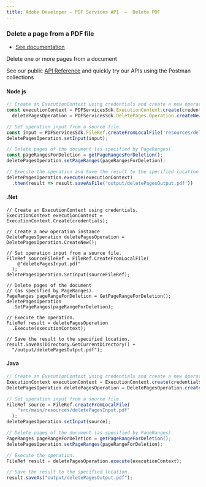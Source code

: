 ```yaml
---
title: Adobe Developer — PDF Services API  —  Delete PDF
---
```


<TextBlock slots="heading, buttons, text, text1"  theme="dark" hasCodeBlock className="bgBlue link"/>

### Delete a page from a PDF file

- [See documentation](/document-services/docs/overview/pdf-services-api/howtos/delete-pages/)

Delete one or more pages from a document

See our public [API Reference](https://www.adobe.com/go/dcsdk_APIdocs#post-pageManipulation) and quickly try our APIs using the Postman collections


<CodeBlock slots="heading, code" repeat="3" languages="js,.net,java" />

#### Node js

```js
// Create an ExecutionContext using credentials and create a new operation instance.
const executionContext = PDFServicesSdk.ExecutionContext.create(credentials),
  deletePagesOperation = PDFServicesSdk.DeletePages.Operation.createNew();

// Set operation input from a source file.
const input = PDFServicesSdk.FileRef.createFromLocalFile('resources/deletePagesInput.pdf');
deletePagesOperation.setInput(input);

// Delete pages of the document (as specified by PageRanges).
const pageRangesForDeletion = getPageRangesForDeletion();
deletePagesOperation.setPageRanges(pageRangesForDeletion);

// Execute the operation and Save the result to the specified location.
deletePagesOperation.execute(executionContext)
  .then(result => result.saveAsFile('output/deletePagesOutput.pdf'))
```

#### .Net

```clike
// Create an ExecutionContext using credentials.
ExecutionContext executionContext = ExecutionContext.Create(credentials);

// Create a new operation instance
DeletePagesOperation deletePagesOperation = DeletePagesOperation.CreateNew();

// Set operation input from a source file.
FileRef sourceFileRef = FileRef.CreateFromLocalFile(
    @"deletePagesInput.pdf"
  );
deletePagesOperation.SetInput(sourceFileRef);

// Delete pages of the document
// (as specified by PageRanges).
PageRanges pageRangeForDeletion = GetPageRangeForDeletion();
deletePagesOperation
  .SetPageRanges(pageRangeForDeletion);

// Execute the operation.
FileRef result = deletePagesOperation
  .Execute(executionContext);

// Save the result to the specified location.
result.SaveAs(Directory.GetCurrentDirectory() +
  "/output/deletePagesOutput.pdf");
```

#### Java

```javascript
// Create an ExecutionContext using credentials and create a new operation instance.
ExecutionContext executionContext = ExecutionContext.create(credentials);
DeletePagesOperation deletePagesOperation = DeletePagesOperation.createNew();

// Set operation input from a source file.
FileRef source = FileRef.createFromLocalFile(
    "src/main/resources/deletePagesInput.pdf"
  );
deletePagesOperation.setInput(source);

// Delete pages of the document (as specified by PageRanges).
PageRanges pageRangeForDeletion = getPageRangeForDeletion();
deletePagesOperation.setPageRanges(pageRangeForDeletion);

// Execute the operation.
FileRef result = deletePagesOperation.execute(executionContext);

// Save the result to the specified location.
result.saveAs("output/deletePagesOutput.pdf");
```
